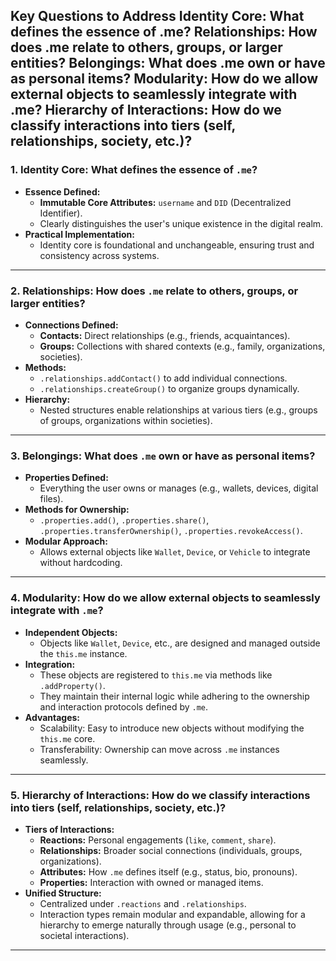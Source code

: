 Key Questions to Address
Identity Core: What defines the essence of .me?
Relationships: How does .me relate to others, groups, or larger entities?
Belongings: What does .me own or have as personal items?
Modularity: How do we allow external objects to seamlessly integrate with .me?
Hierarchy of Interactions: How do we classify interactions into tiers (self, relationships, society, etc.)?
---

### **1. Identity Core: What defines the essence of `.me`?**
   - **Essence Defined:**
     - **Immutable Core Attributes:** `username` and `DID` (Decentralized Identifier).
     - Clearly distinguishes the user's unique existence in the digital realm.
   - **Practical Implementation:**
     - Identity core is foundational and unchangeable, ensuring trust and consistency across systems.

---

### **2. Relationships: How does `.me` relate to others, groups, or larger entities?**
   - **Connections Defined:**
     - **Contacts:** Direct relationships (e.g., friends, acquaintances).
     - **Groups:** Collections with shared contexts (e.g., family, organizations, societies).
   - **Methods:**
     - `.relationships.addContact()` to add individual connections.
     - `.relationships.createGroup()` to organize groups dynamically.
   - **Hierarchy:**
     - Nested structures enable relationships at various tiers (e.g., groups of groups, organizations within societies).

---

### **3. Belongings: What does `.me` own or have as personal items?**
   - **Properties Defined:**
     - Everything the user owns or manages (e.g., wallets, devices, digital files).
   - **Methods for Ownership:**
     - `.properties.add()`, `.properties.share()`, `.properties.transferOwnership()`, `.properties.revokeAccess()`.
   - **Modular Approach:**
     - Allows external objects like `Wallet`, `Device`, or `Vehicle` to integrate without hardcoding.

---

### **4. Modularity: How do we allow external objects to seamlessly integrate with `.me`?**
   - **Independent Objects:**
     - Objects like `Wallet`, `Device`, etc., are designed and managed outside the `this.me` instance.
   - **Integration:**
     - These objects are registered to `this.me` via methods like `.addProperty()`.
     - They maintain their internal logic while adhering to the ownership and interaction protocols defined by `.me`.
   - **Advantages:**
     - Scalability: Easy to introduce new objects without modifying the `this.me` core.
     - Transferability: Ownership can move across `.me` instances seamlessly.

---

### **5. Hierarchy of Interactions: How do we classify interactions into tiers (self, relationships, society, etc.)?**
   - **Tiers of Interactions:**
     - **Reactions:** Personal engagements (`like`, `comment`, `share`).
     - **Relationships:** Broader social connections (individuals, groups, organizations).
     - **Attributes:** How `.me` defines itself (e.g., status, bio, pronouns).
     - **Properties:** Interaction with owned or managed items.
   - **Unified Structure:**
     - Centralized under `.reactions` and `.relationships`.
     - Interaction types remain modular and expandable, allowing for a hierarchy to emerge naturally through usage (e.g., personal to societal interactions).

---
